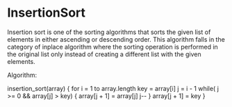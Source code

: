 # InsertionSort
Insertion sort is one of the sorting algorithms that sorts the given list of elements in either ascending or descending order. This algorithm falls in the category of inplace algorithm where the sorting operation is performed in the original list only instead of creating a different list with the given elements. 

Algorithm:

  insertion_sort(array) {
    for i = 1 to array.length
      key = array[i]
      j = i - 1
      while( j >= 0 && array[j] > key) {
        array[j + 1] = array[j]
        j--
      }
      array[j + 1] = key
  }

